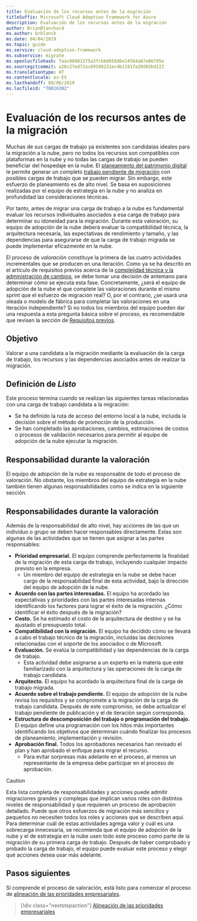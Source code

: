 ```yaml
---
title: Evaluación de los recursos antes de la migración
titleSuffix: Microsoft Cloud Adoption Framework for Azure
description: Evaluación de los recursos antes de la migración
author: BrianBlanchard
ms.author: brblanch
ms.date: 04/04/2019
ms.topic: guide
ms.service: cloud-adoption-framework
ms.subservice: migrate
ms.openlocfilehash: 7aac08981375a3fcbbd658d6e14564a07e06795e
ms.sourcegitcommit: a26c27ed72ac89198231ec4b11917a20d03bd222
ms.translationtype: HT
ms.contentlocale: es-ES
ms.lasthandoff: 09/06/2019
ms.locfileid: "70816302"
---
```

# <a name="assess-assets-prior-to-migration"></a>Evaluación de los recursos antes de la migración

Muchas de sus cargas de trabajo ya existentes son candidatas ideales para la migración a la nube, pero no todos los recursos son compatibles con plataformas en la nube y no todas las cargas de trabajo se pueden beneficiar del hospedaje en la nube. El [planeamiento del patrimonio digital](../../../digital-estate/index.md) le permite generar un completo [trabajo pendiente de migración](../prerequisites/technical-complexity.md#migration-backlog-aligning-business-priorities-and-timing) con posibles cargas de trabajo que se pueden migrar. Sin embargo, este esfuerzo de planeamiento es de alto nivel. Se basa en suposiciones realizadas por el equipo de estrategia en la nube y no analiza en profundidad las consideraciones técnicas.

Por tanto, antes de migrar una carga de trabajo a la nube es fundamental evaluar los recursos individuales asociados a esa carga de trabajo para determinar su idoneidad para la migración. Durante esta valoración, su equipo de adopción de la nube deberá evaluar la compatibilidad técnica, la arquitectura necesaria, las expectativas de rendimiento y tamaño, y las dependencias para asegurarse de que la carga de trabajo migrada se puede implementar eficazmente en la nube.

El proceso de *valoración* constituye la primera de las cuatro actividades incrementales que se producen en una iteración. Como ya se ha descrito en el artículo de requisitos previos acerca de la [complejidad técnica y la administración de cambios](../prerequisites/technical-complexity.md), se debe tomar una decisión de antemano para determinar cómo se ejecuta esta fase. Concretamente, ¿será el equipo de adopción de la nube el que complete las valoraciones durante el mismo sprint que el esfuerzo de migración real? O, por el contrario, ¿se usará una oleada o modelo de fábrica para completar las valoraciones en una iteración independiente? Si no todos los miembros del equipo pueden dar una respuesta a esta pregunta básica sobre el proceso, es recomendable que revisen la sección de [Requisitos previos](../prerequisites/index.md).

## <a name="objective"></a>Objetivo

Valorar a una candidata a la migración mediante la evaluación de la carga de trabajo, los recursos y las dependencias asociados antes de realizar la migración.

## <a name="definition-of-done"></a>Definición de *Listo*

Este proceso termina cuando se realizan las siguientes tareas relacionadas con una carga de trabajo candidata a la migración:

- Se ha definido la ruta de acceso del entorno local a la nube, incluida la decisión sobre el método de promoción de la producción.
- Se han completado las aprobaciones, cambios, estimaciones de costos o procesos de validación necesarios para permitir al equipo de adopción de la nube ejecutar la migración.

## <a name="accountability-during-assessment"></a>Responsabilidad durante la valoración

El equipo de adopción de la nube es responsable de todo el proceso de valoración. No obstante, los miembros del equipo de estrategia en la nube también tienen algunas responsabilidades como se indica en la siguiente sección.

## <a name="responsibilities-during-assessment"></a>Responsabilidades durante la valoración

Además de la responsabilidad de alto nivel, hay acciones de las que un individuo o grupo se deben hacer responsables directamente. Estas son algunas de las actividades que se tienen que asignar a las partes responsables:

- **Prioridad empresarial.** El equipo comprende perfectamente la finalidad de la migración de esta carga de trabajo, incluyendo cualquier impacto previsto en la empresa.
  - Un miembro del equipo de estrategia en la nube se debe hacer cargo de la responsabilidad final de esta actividad, bajo la dirección del equipo de adopción de la nube.
- **Acuerdo con las partes interesadas.** El equipo ha acordado las expectativas y prioridades con las partes interesadas internas identificando los factores para lograr el éxito de la migración. ¿Cómo identificar el éxito después de la migración?
- **Costo.** Se ha estimado el costo de la arquitectura de destino y se ha ajustado el presupuesto total.
- **Compatibilidad con la migración.** El equipo ha decidido cómo se llevará a cabo el trabajo técnico de la migración, incluidas las decisiones relacionadas con el soporte de los asociados o de Microsoft.
- **Evaluación.** Se evalúa la compatibilidad y las dependencias de la carga de trabajo.
  - Esta actividad debe asignarse a un experto en la materia que esté familiarizado con la arquitectura y las operaciones de la carga de trabajo candidata.
- **Arquitecto.** El equipo ha acordado la arquitectura final de la carga de trabajo migrada.
- **Acuerdo sobre el trabajo pendiente.** El equipo de adopción de la nube revisa los requisitos y se compromete a la migración de la carga de trabajo candidata. Después de este compromiso, se debe actualizar el trabajo pendiente de publicación y el de iteración según corresponda.
- **Estructura de descomposición del trabajo o programación del trabajo.** El equipo define una programación con los hitos más importantes identificando los objetivos que determinan cuándo finalizar los procesos de planeamiento, implementación y revisión.
- **Aprobación final.** Todos los aprobadores necesarios han revisado el plan y han aprobado el enfoque para migrar el recurso.
  - Para evitar sorpresas más adelante en el proceso, al menos un representante de la empresa debe participar en el proceso de aprobación.

> [!CAUTION]
> Esta lista completa de responsabilidades y acciones puede admitir migraciones grandes y complejas que implican varios roles con distintos niveles de responsabilidad y que requieren un proceso de aprobación detallado. Puede que otros esfuerzos de migración más sencillos y pequeños no necesiten todos los roles y acciones que se describen aquí. Para determinar cuál de estas actividades agrega valor y cuál es una sobrecarga innecesaria, se recomienda que el equipo de adopción de la nube y el de estrategia en la nube usen todo este proceso como parte de la migración de su primera carga de trabajo. Después de haber comprobado y probado la carga de trabajo, el equipo puede evaluar este proceso y elegir qué acciones desea usar más adelante.

## <a name="next-steps"></a>Pasos siguientes

Si comprende el proceso de valoración, está listo para comenzar el proceso de [alineación de las prioridades empresariales](./business-priorities.md).

> [!div class="nextstepaction"]
> [Alineación de las prioridades empresariales](./business-priorities.md)
